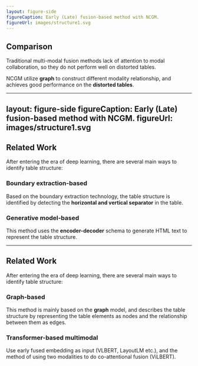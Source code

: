 ```yaml
---
layout: figure-side
figureCaption: Early (Late) fusion-based method with NCGM.
figureUrl: images/structure1.svg
---
```


## Comparison

Traditional multi-modal fusion methods lack of attention to modal collaboration, so they do not perform well on distorted tables.

NCGM utilize **graph** to construct different modality relationship, and achieves good performance on the **distorted tables**.

---
layout: figure-side
figureCaption: Early (Late) fusion-based method with NCGM.
figureUrl: images/structure1.svg
---
## Related Work

After entering the era of deep learning, there are several main ways to identify table structure:

### Boundary extraction-based

Based on the boundary extraction technology, the table structure is identified by detecting the **horizontal and vertical separator** in the table.

### Generative model-based

This method uses the **encoder-decoder** schema to generate HTML text to represent the table structure.

---

## Related Work

After entering the era of deep learning, there are several main ways to identify table structure:

### Graph-based

This method is mainly based on the **graph** model, and describes the table structure by representing the table elements as nodes and the relationship between them as edges.

### Transformer-based multimodal

Use early fused embedding as input (VLBERT, LayoutLM etc.), and the method of using two modalities to do co-attentional fusion (ViLBERT).